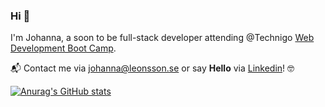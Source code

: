 ### Hi 👋 

I'm Johanna, a soon to be full-stack developer attending @Technigo [Web Development Boot Camp](https://www.technigo.io/web-development-boot-camp).

📬 Contact me via johanna@leonsson.se or say **Hello** via [Linkedin](https://www.linkedin.com/in/johannaleonsson/)! 🤓

[![Anurag's GitHub stats](https://github-readme-stats.vercel.app/api?username=johleo)](https://github.com/anuraghazra/github-readme-stats)
